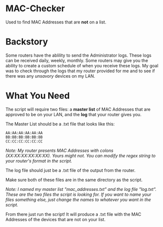 # MAC-Checker
Used to find MAC Addresses that are **not** on a list.

# Backstory

Some routers have the ablility to send the Administrator logs.  These logs can be received daily, weekly, monthly.
Some routers may give you the ability to create a custom schedule of when you receive these logs. My goal was to 
check through the logs that my router provided for me and to see if there was any *unsavory* devices on my LAN.

# What You Need

The script will require two files: a **master list** of MAC Addresses that are approved to be on your LAN, and
the **log** that your router gives you.

The Master List should be a .txt file that looks like this:
```
AA:AA:AA:AA:AA:AA
BB:BB:BB:BB:BB:BB
CC:CC:CC:CC:CC:CC
```
*Note: My router presents MAC Addresses with colons (XX:XX:XX:XX:XX:XX). Yours might not. You can modify the
regex string to your router's format in the script.*

The log file should just be a .txt file of the output from the router.

Make sure both of these files are in the same directory as the script.

*Note: I named my master list "mac_addresses.txt" and the log file "log.txt". These are the two files the script
is looking for. If you want to name your files something else, just change the names to whatever you want in
the script.*

From there just run the script! It will produce a .txt file with the MAC Addresses of the devices that are not 
on your list.

